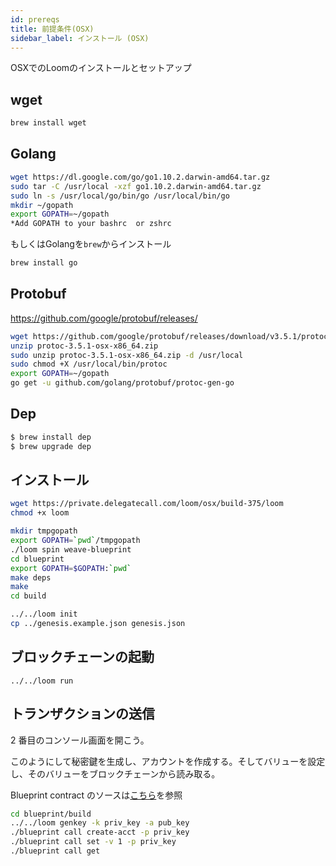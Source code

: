 ```yaml
---
id: prereqs
title: 前提条件(OSX)
sidebar_label: インストール (OSX)
---
```

OSXでのLoomのインストールとセットアップ

## wget

```bash
brew install wget
```

## Golang

```bash
wget https://dl.google.com/go/go1.10.2.darwin-amd64.tar.gz
sudo tar -C /usr/local -xzf go1.10.2.darwin-amd64.tar.gz
sudo ln -s /usr/local/go/bin/go /usr/local/bin/go
mkdir ~/gopath
export GOPATH=~/gopath
*Add GOPATH to your bashrc  or zshrc
```

もしくはGolangを`brew`からインストール

```bash
brew install go
```

## Protobuf

https://github.com/google/protobuf/releases/

```bash
wget https://github.com/google/protobuf/releases/download/v3.5.1/protoc-3.5.1-osx-x86_64.zip
unzip protoc-3.5.1-osx-x86_64.zip
sudo unzip protoc-3.5.1-osx-x86_64.zip -d /usr/local
sudo chmod +X /usr/local/bin/protoc
export GOPATH=~/gopath
go get -u github.com/golang/protobuf/protoc-gen-go
```

## Dep

```bash
$ brew install dep
$ brew upgrade dep
```

## インストール

```bash
wget https://private.delegatecall.com/loom/osx/build-375/loom
chmod +x loom

mkdir tmpgopath
export GOPATH=`pwd`/tmpgopath
./loom spin weave-blueprint
cd blueprint
export GOPATH=$GOPATH:`pwd`
make deps
make
cd build

../../loom init
cp ../genesis.example.json genesis.json
```

## ブロックチェーンの起動

    ../../loom run
    

## トランザクションの送信

2 番目のコンソール画面を開こう。   
  
このようにして秘密鍵を生成し、アカウントを作成する。そしてバリューを設定し、そのバリューをブロックチェーンから読み取る。

Blueprint contract のソースは[こちら](https://github.com/loomnetwork/weave-blueprint)を参照

```bash
cd blueprint/build
../../loom genkey -k priv_key -a pub_key
./blueprint call create-acct -p priv_key
./blueprint call set -v 1 -p priv_key
./blueprint call get
```